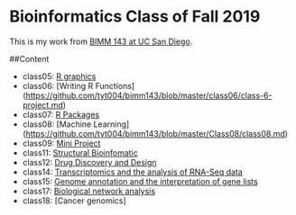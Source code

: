 # Bioinformatics Class of Fall 2019

This is my work from [BIMM 143 at UC San Diego](https://bioboot.github.io/bimm143_F19/).

##Content
- class05: [R graphics](https://github.com/tyt004/bimm143/blob/master/class05/class05.md)
- class06: [Writing R Functions] (https://github.com/tyt004/bimm143/blob/master/class06/class-6-project.md)
- class07: [R Packages](https://github.com/tyt004/bimm143/blob/master/class07/class07.md)
- class08: [Machine Learning] (https://github.com/tyt004/bimm143/blob/master/Class08/class08.md)
- class09: [Mini Project](https://github.com/tyt004/bimm143/blob/master/class09/class09.md)
- class11: [Structural Bioinfomatic](https://github.com/tyt004/bimm143/blob/master/class11/class11.md)
- class12: [Drug Discovery and Design](https://github.com/tyt004/bimm143/blob/master/class12/class-12.md)
- class14: [Transcriptomics and the analysis of RNA-Seq data](https://github.com/tyt004/bimm143/blob/master/class14/class-14.md)
- class15: [Genome annotation and the interpretation of gene lists](https://github.com/tyt004/bimm143/blob/master/class15/class-15.md)
- class17: [Biological network analysis](https://github.com/tyt004/bimm143/blob/master/class%2017/class-17.md)
- class18: [Cancer genomics]
